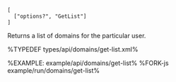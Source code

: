 ```### async getList => { domains, TotalItems, CurrentPage, PageSize }
[
  ["options?", "GetList"]
]
```

Returns a list of domains for the particular user.

%TYPEDEF types/api/domains/get-list.xml%

%EXAMPLE: example/api/domains/get-list%
%FORK-js example/run/domains/get-list%